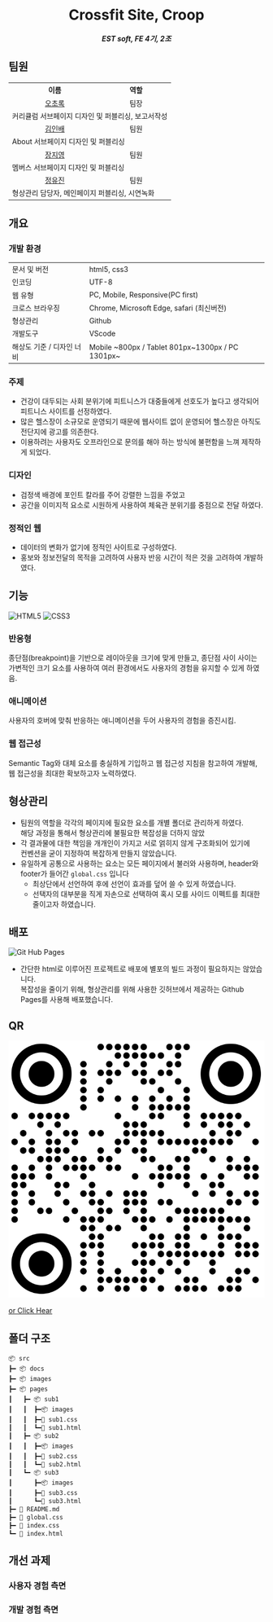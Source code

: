 <p align="center">
  <h1 align="center">Crossfit Site, Croop</h1>
</p>

<b><i><p align="center">EST soft, FE 4기, 2조</p></i></b>


## 팀원 

<table>
  <tr>
    <th>이름</th>
    <th>역할</th>
  </tr>
  <tr>
    <td align="center"><a href="https://github.com/choroc">오초록</a></td>
    <td align="center">팀장</td>
  </tr>
  <tr>
    <td colspan="2">
    커리큘럼 서브페이지 디자인 및 퍼블리싱, 보고서작성
    </td>
  </tr>
  <tr>
    <td align="center"><a href="https://github.com/kib09">김인배</a></td>
    <td align="center">팀원</td>
  </tr>
  <tr>
    <td colspan="2">
    About 서브페이지 디자인 및 퍼블리싱
    </td>
  </tr>
  <tr>
    <td align="center"><a href="https://github.com/zeeeeeee0">장지영</a></td>
    <td align="center">팀원</td>
  </tr>
  <tr>
    <td colspan="2">
    멤버스 서브페이지 디자인 및 퍼블리싱
    </td>
  </tr>
  <tr>
    <td align="center"><a href="https://github.com/jadewisemann">정유진</a></td>
    <td align="center">팀원</td>
  </tr>
  <tr>
    <td colspan="2">
      형상관리 담당자, 메인페이지 퍼블리싱, 시연녹화
    </td>
  </tr>

</table>

## 개요

### 개발 환경
<table>
  <tbody>
    <tr>
      <td >문서 및 버전</td>
      <td >html5, css3</td>
    </tr>
    <tr>
      <td >인코딩</td>
      <td >UTF-8</td>
    </tr>
    <tr>
      <td >웹 유형</td>
      <td >PC, Mobile, Responsive(PC first)</td>
    </tr>
    <tr>
      <td >크로스 브라우징</td>
      <td >Chrome, Microsoft Edge, safari (최신버전)</td>
    </tr>
    <tr>
      <td >형상관리</td>
      <td >Github</td>
    </tr>
    <tr>
      <td >개발도구</td>
      <td >VScode</td>
    </tr>
    <tr>
      <td >해상도 기준 / 디자인 너비</td>
      <td >Mobile ~800px / Tablet 801px~1300px / PC 1301px~</td>
    </tr>
  </tbody>
</table>


### 주제 
  
- 건강이 대두되는 사회 분위기에 피트니스가 대중들에게 선호도가 높다고 생각되어  피트니스 사이트를 선정하였다.
- 많은 헬스장이 소규모로 운영되기 때문에 웹사이트 없이 운영되어  헬스장은 아직도 전단지에 광고를 의존한다.
- 이용하려는 사용자도 오프라인으로 문의를 해야 하는 방식에 불편함을 느껴 제작하게 되었다.

### 디자인 

- 검정색 배경에 포인트 칼라를 주어 강렬한 느낌을 주었고  
- 공간을 이미지적 요소로 시원하게 사용하여 체육관 분위기를 중점으로 전달 하였다.

### 정적인 웹

- 데이터의 변화가 없기에 정적인 사이트로 구성하였다.
- 홍보와 정보전달의 목적을 고려하여 사용자 반응 시간이 적은 것을 고려하여 개발하였다.

## 기능

![HTML5](https://img.shields.io/badge/html5-%23E34F26.svg?style=for-the-badge&logo=html5&logoColor=white) ![CSS3](https://img.shields.io/badge/css3-%231572B6.svg?style=for-the-badge&logo=css3&logoColor=white)
 

### 반응형

종단점(breakpoint)을 기반으로 레이아웃을 크기에 맞게 만들고, 종단점 사이 사이는 가변적인 크기 요소를 사용하여 여러 환경에서도 사용자의 경험을 유지할 수 있게 하였음.

### 애니메이션

사용자의 호버에 맞춰 반응하는 애니메이션을 두어 사용자의 경험을 증진시킴.

### 웹 접근성

Semantic Tag와 대체 요소를 충실하게 기입하고 웹 접근성 지침을 참고하여 개발해, 웹 접근성을 최대한 확보하고자 노력하였다.

## 형상관리

- 팀원의 역할을 각각의 페이지에 필요한 요소를 개별 폴더로 관리하게 하였다.
  <br>해당 과정을 통해서 형상관리에 불필요한 복잡성을 더하지 않았
- 각 결과물에 대한 책임을 개개인이 가지고 서로 얽히지 않게 구조화되어 있기에
  <br>컨벤션을 굳이 지정하여 복잡하게 만들지 않았습니다.
- 유일하게 공통으로 사용하는 요소는 모든 페이지에서 불러와 사용하며, header와 footer가 들어간 `global.css` 입니다 
  - 최상단에서 선언하여 후에 선언이 효과를 덮어 쓸 수 있게 하였습니다.
  - 선택자의 대부분을 직게 자손으로 선택하여 혹시 모를 사이드 이펙트를 최대한 줄이고자 하였습니다.
    
## 배포

<img alt="Git Hub Pages" src ="https://img.shields.io/badge/GithubPages-222222.svg?&style=for-the-badge&logo=&logoColor=white"/> 

- 간단한 html로 이루어진 프로젝트로 배포에 별포의 빌드 과정이 필요하지는 않았습니다.<br>복잡성을 줄이기 위해, 형상관리를 위해 사용한 깃허브에서 제공하는 Github Pages를 사용해 배포했습니다.

## QR

![qr-code](/docs/qr.svg)

[or Click Hear](https://m.site.naver.com/1zvDY)


## 폴더 구조

```
📦 src
┣━ 📦 docs
┣━ 📦 images
┣━ 📦 pages
┃   ┣━ 📦 sub1
┃   ┃  ┣━📦 images
┃   ┃  ┣━📜 sub1.css
┃   ┃  ┗━📜 sub1.html
┃   ┣━ 📦 sub2
┃   ┃  ┣━📦 images
┃   ┃  ┣━📜 sub2.css
┃   ┃  ┗━📜 sub2.html
┃   ┗━ 📦 sub3
┃      ┣━📦 images
┃      ┣━📜 sub3.css
┃      ┗━📜 sub3.html
┣━ 📜 README.md
┣━ 📜 global.css
┣━ 📜 index.css
┗━ 📜 index.html
```

## 개선 과제
### 사용자 경험 측면
### 개발 경험 측면